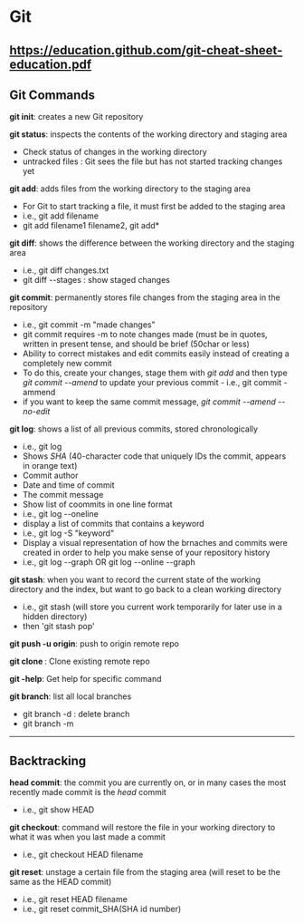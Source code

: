 # Git

https://education.github.com/git-cheat-sheet-education.pdf
------------------

## Git Commands

**git init**: creates a new Git repository

**git status**: inspects the contents of the working directory and staging area
-  Check status of changes in the working directory
-  untracked files : Git sees the file but has not started tracking changes yet

**git add**: adds files from the working directory to the staging area
-  For Git to start tracking a file, it must first be added to the staging area
-  i.e., git add filename
  -  git add filename1 filename2, git add*

**git diff**: shows the difference between the working directory and the staging area
-  i.e., git diff changes.txt
-  git diff --stages : show staged changes

**git commit**: permanently stores file changes from the staging area in the repository
-  i.e., git commit -m "made changes"
  -  git commit requires -m to note changes made (must be in quotes, written in present tense, and should be brief (50char or less)
-  Ability to correct mistakes and edit commits easily instead of creating a completely new commit
  -  To do this, create your changes, stage them with *git add* and then type *git commit --amend* to update your previous commit
    -  i.e., git commit -ammend  
  -  if you want to keep the same commit message, *git commit --amend --no-edit*

**git log**: shows a list of all previous commits, stored chronologically
-  i.e., git log
  -  Shows *SHA* (40-character code that uniquely IDs the commit, appears in orange text)
  -  Commit author
  -  Date and time of commit
  -  The commit message
-  Show list of coommits in one line format
  -  i.e., git log --oneline
-  display a list of commits that contains a keyword
  -  i.e., git log -S "keyword"
-  Display a visual representation of how the brnaches and commits were created in order to help you make sense of your repository history
  -  i.e., git log --graph OR git log --online --graph

**git stash**: when you want to record the current state of the working directory and the index, but want to go back to a clean working directory
-  i.e., git stash (will store you current work temporarily for later use in a hidden directory)
-  then 'git stash pop'

**git push -u origin**: push to origin remote repo

**git clone <url>**: Clone existing remote repo
  
**git <command> -help**: Get help for specific command
  
**git branch**: list all local branches
-  git branch -d <branch>: delete branch
-  git branch -m <old> <new>
  
------------------------
## Backtracking

**head commit**: the commit you are currently on, or in many cases the most recently made commit is the *head* commit
-  i.e., git show HEAD

**git checkout**: command will restore the file in your working directory to what it was when you last made a commit
-  i.e., git checkout HEAD filename

**git reset**: unstage a certain file from the staging area (will reset to be the same as the HEAD commit)
-  i.e., git reset HEAD filename
-  i.e., git reset commit_SHA(SHA id number)

